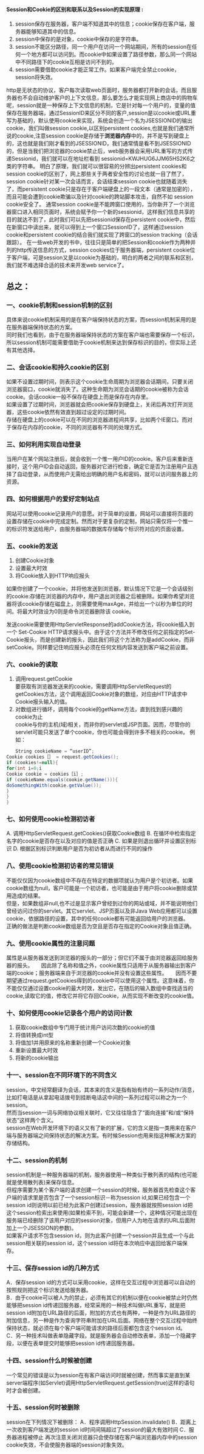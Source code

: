 #### Session和Cookie的区别和联系以及Session的实现原理 :
1. session保存在服务器，客户端不知道其中的信息；cookie保存在客户端，服务器能够知道其中的信息。
2. session中保存的是对象，cookie中保存的是字符串。
3. session不能区分路径，同一个用户在访问一个网站期间，所有的session在任何一个地方都可以访问到。而cookie中如果设置了路径参数，那么同一个网站中不同路径下的cookie互相是访问不到的。
4. session需要借助cookie才能正常工作。如果客户端完全禁止cookie，session将失效。

http是无状态的协议，客户每次读取web页面时，服务器都打开新的会话，而且服务器也不会自动维护客户的上下文信息，那么要怎么才能实现网上商店中的购物车呢，session就是一种保存上下文信息的机制，它是针对每一个用户的，变量的值保存在服务器端，通过SessionID来区分不同的客户,session是以cookie或URL重写为基础的，默认使用cookie来实现，系统会创造一个名为JSESSIONID的输出cookie，我们叫做session cookie,以区别persistent cookies,也就是我们通常所说的cookie,注意session cookie是存储于**浏览器内存**中的，并不是写到硬盘上的，这也就是我们刚才看到的JSESSIONID，我们通常情是看不到JSESSIONID的，但是当我们把浏览器的cookie禁止后，web服务器会采用URL重写的方式传递Sessionid，我们就可以在地址栏看到 sessionid=KWJHUG6JJM65HS2K6之类的字符串。
明白了原理，我们就可以很容易的分辨出persistent cookies和session cookie的区别了，网上那些关于两者安全性的讨论也就一目了然了，session cookie针对某一次会话而言，会话结束session cookie也就随着消失了，而persistent cookie只是存在于客户端硬盘上的一段文本（通常是加密的），而且可能会遭到cookie欺骗以及针对cookie的跨站脚本攻击，自然不如 session cookie安全了。
通常session cookie是不能跨窗口使用的，当你新开了一个浏览器窗口进入相同页面时，系统会赋予你一个新的sessionid，这样我们信息共享的目的就达不到了，此时我们可以先把sessionid保存在persistent cookie中，然后在新窗口中读出来，就可以得到上一个窗口SessionID了，这样通过session cookie和persistent cookie的结合我们就实现了跨窗口的session tracking（会话跟踪）。
在一些web开发的书中，往往只是简单的把Session和cookie作为两种并列的http传送信息的方式，session cookies位于服务器端，persistent cookie位于客户端，可是session又是以cookie为基础的，明白的两者之间的联系和区别，我们就不难选择合适的技术来开发web service了。

## 总之： 
### 一、cookie机制和session机制的区别 
具体来说cookie机制采用的是在客户端保持状态的方案，而session机制采用的是在服务器端保持状态的方案。   
同时我们也看到，由于在服务器端保持状态的方案在客户端也需要保存一个标识，所以session机制可能需要借助于cookie机制来达到保存标识的目的，但实际上还有其他选择。 
### 二、会话cookie和持久cookie的区别 
如果不设置过期时间，则表示这个cookie生命周期为浏览器会话期间，只要关闭浏览器窗口，cookie就消失了。这种生命期为浏览会话期的cookie被称为会话cookie。会话cookie一般不保存在硬盘上而是保存在内存里。   
如果设置了过期时间，浏览器就会把cookie保存到硬盘上，关闭后再次打开浏览器，这些cookie依然有效直到超过设定的过期时间。   
存储在硬盘上的cookie可以在不同的浏览器进程间共享，比如两个IE窗口。而对于保存在内存的cookie，不同的浏览器有不同的处理方式。 
### 三、如何利用实现自动登录 
当用户在某个网站注册后，就会收到一个惟一用户ID的cookie。客户后来重新连接时，这个用户ID会自动返回，服务器对它进行检查，确定它是否为注册用户且选择了自动登录，从而使用户无需给出明确的用户名和密码，就可以访问服务器上的资源。 
### 四、如何根据用户的爱好定制站点 
网站可以使用cookie记录用户的意愿。对于简单的设置，网站可以直接将页面的设置存储在cookie中完成定制。然而对于更复杂的定制，网站只需仅将一个惟一的标识符发送给用户，由服务器端的数据库存储每个标识符对应的页面设置。 
### 五、cookie的发送 
1. 创建Cookie对象 
2. 设置最大时效 
3. 将Cookie放入到HTTP响应报头   

如果你创建了一个cookie，并将他发送到浏览器，默认情况下它是一个会话级别的cookie:存储在浏览器的内存中，用户退出浏览器之后被删除。如果你希望浏览器将该cookie存储在磁盘上，则需要使用maxAge，并给出一个以秒为单位的时间。将最大时效设为0则是命令浏览器删除该 cookie。

发送cookie需要使用HttpServletResponse的addCookie方法，将cookie插入到一个 Set-Cookie HTTP请求报头中。由于这个方法并不修改任何之前指定的Set-Cookie报头，而是创建新的报头，因此我们将这个方法称为是addCookie，而非setCookie。同样要记住响应报头必须在任何文档内容发送到客户端之前设置。

### 六、cookie的读取 
1. 调用request.getCookie  
要获取有浏览器发送来的cookie，需要调用HttpServletRequest的getCookies方法，这个调用返回Cookie对象的数组，对应由HTTP请求中Cookie报头输入的值。 
2. 对数组进行循环，调用每个cookie的getName方法，直到找到感兴趣的cookie为止   
cookie与你的主机(域)相关，而非你的servlet或JSP页面。因而，尽管你的servlet可能只发送了单个cookie，你也可能会得到许多不相关的cookie。 
例如： 
```java
　　String cookieName = “userID”; 
Cookie cookies［］ = request.getCookies(); 
if (cookies!=null){ 
for(int i=0;i 
Cookie cookie = cookies［i］; 
if (cookieName.equals(cookie.getName())){ 
doSomethingWith(cookie.getValue()); 
} 
} 
} 
```
### 七、如何使用cookie检测初访者 
A. 调用HttpServletRequest.getCookies()获取Cookie数组 
B. 在循环中检索指定名字的cookie是否存在以及对应的值是否正确 
C. 如果是则退出循环并设置区别标识 
D. 根据区别标识判断用户是否为初访者从而进行不同的操作 
### 八、使用cookie检测初访者的常见错误 
不能仅仅因为cookie数组中不存在在特定的数据项就认为用户是个初访者。如果cookie数组为null，客户可能是一个初访者，也可能是由于用户将cookie删除或禁用造成的结果。   
但是，如果数组非null,也不过是显示客户曾经到过你的网站或域，并不能说明他们曾经访问过你的servlet。其它servlet、JSP页面以及非Java Web应用都可以设置cookie，依据路径的设置，其中的任何cookie都有可能返回给用户的浏览器。   
正确的做法是判断cookie数组是否为空且是否存在指定的Cookie对象且值正确。 
### 九、使用cookie属性的注意问题 
属性是从服务器发送到浏览器的报头的一部分；但它们不属于由浏览器返回给服务器的报头。  　 
因此除了名称和值之外，cookie属性只适用于从服务器输出到客户端的cookie；服务器端来自于浏览器的cookie并没有设置这些属性。  　 
因而不要期望通过request.getCookies得到的cookie中可以使用这个属性。这意味着，你不能仅仅通过设置cookie的最大时效，发出它，在随后的输入数组中查找适当的cookie,读取它的值，修改它并将它存回Cookie，从而实现不断改变的cookie值。 
### 十、如何使用cookie记录各个用户的访问计数 
1. 获取cookie数组中专门用于统计用户访问次数的cookie的值 
2. 将值转换成int型 
3. 将值加1并用原来的名称重新创建一个Cookie对象 
4. 重新设置最大时效 
5. 将新的cookie输出 
### 十一、session在不同环境下的不同含义 
session，中文经常翻译为会话，其本来的含义是指有始有终的一系列动作/消息，比如打电话是从拿起电话拨号到挂断电话这中间的一系列过程可以称之为一个session。   
然而当session一词与网络协议相关联时，它又往往隐含了“面向连接”和/或“保持状态”这样两个含义。   
session在Web开发环境下的语义又有了新的扩展，它的含义是指一类用来在客户端与服务器端之间保持状态的解决方案。有时候Session也用来指这种解决方案的存储结构。   
### 十二、session的机制 
session机制是一种服务器端的机制，服务器使用一种类似于散列表的结构(也可能就是使用散列表)来保存信息。   
但程序需要为某个客户端的请求创建一个session的时候，服务器首先检查这个客户端的请求里是否包含了一个session标识－称为session id,如果已经包含一个session id则说明以前已经为此客户创建过session，服务器就按照session id把这个session检索出来使用(如果检索不到，可能会新建一个，这种情况可能出现在服务端已经删除了该用户对应的session对象，但用户人为地在请求的URL后面附加上一个JSESSION的参数)。   
如果客户请求不包含session id，则为此客户创建一个session并且生成一个与此session相关联的session id，这个session id将在本次响应中返回给客户端保存。   
### 十三、保存session id的几种方式 
A．保存session id的方式可以采用cookie，这样在交互过程中浏览器可以自动的按照规则把这个标识发送给服务器。   
B．由于cookie可以被人为的禁止，必须有其它的机制以便在cookie被禁止时仍然能够把session id传递回服务器，经常采用的一种技术叫做URL重写，就是把session id附加在URL路径的后面，附加的方式也有两种，一种是作为URL路径的附加信息，另一种是作为查询字符串附加在URL后面。网络在整个交互过程中始终保持状态，就必须在每个客户端可能请求的路径后面都包含这个session id。   
C．另一种技术叫做表单隐藏字段。就是服务器会自动修改表单，添加一个隐藏字段，以便在表单提交时能够把session id传递回服务器。   
### 十四、session什么时候被创建 
一个常见的错误是以为session在有客户端访问时就被创建，然而事实是直到某server端程序(如Servlet)调用HttpServletRequest.getSession(true)这样的语句时才会被创建。 
### 十五、session何时被删除 
session在下列情况下被删除： 
A．程序调用HttpSession.invalidate() 
B．距离上一次收到客户端发送的session id时间间隔超过了session的最大有效时间 
C．服务器进程被停止 
再次注意关闭浏览器只会使存储在客户端浏览器内存中的session cookie失效，不会使服务器端的session对象失效。